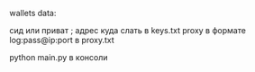 wallets data:

сид или приват ; адрес куда слать в keys.txt
proxy в формате log:pass@ip:port в proxy.txt



python main.py в консоли
